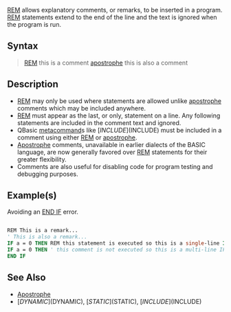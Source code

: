 [REM](REM) allows explanatory comments, or remarks, to be inserted in a program.  [REM](REM) statements extend to the end of the line and the text is ignored when the program is run.

## Syntax

> [REM](REM) this is a comment
> [apostrophe](apostrophe) this is also a comment

## Description

* [REM](REM) may only be used where statements are allowed unlike [apostrophe](apostrophe) comments which may be included anywhere.
* [REM](REM) must appear as the last, or only, statement on a line.  Any following statements are included in the comment text and ignored.
* QBasic [metacommand](metacommand)s like [$INCLUDE]($INCLUDE) must be included in a comment using either [REM](REM) or [apostrophe](apostrophe).
* [Apostrophe](Apostrophe) comments, unavailable in earlier dialects of the BASIC language, are now generally favored over [REM](REM) statements for their greater flexibility.
* Comments are also useful for disabling code for program testing and debugging purposes.

## Example(s)

Avoiding an [END IF](END-IF) error.

```vb

REM This is a remark...
' This is also a remark...
IF a = 0 THEN REM this statement is executed so this is a single-line IF statement
IF a = 0 THEN ' this comment is not executed so this is a multi-line IF statement and END IF is required
END IF 

```

## See Also
 
* [Apostrophe](Apostrophe)
* [$DYNAMIC]($DYNAMIC), [$STATIC]($STATIC), [$INCLUDE]($INCLUDE)
